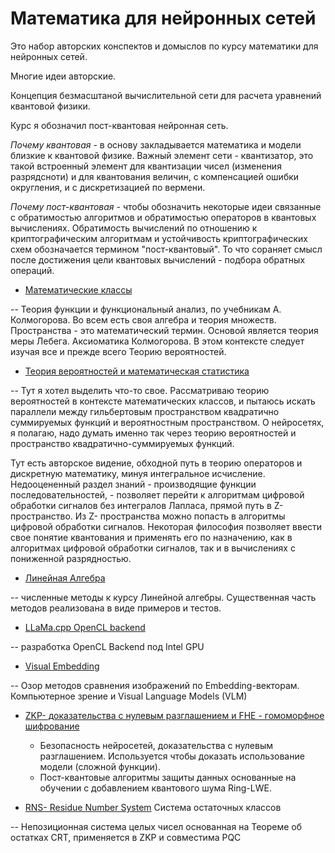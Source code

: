 Математика для нейронных сетей
==============================

Это набор авторских конспектов и домыслов по курсу математики для нейронных сетей.

Многие идеи авторские.

Концепция безмасштаной вычислительной сети для расчета уравнений квантовой физики.

Курс я обозначил пост-квантовая нейронная сеть. 

*Почему квантовая* - в основу закладывается математика и модели близкие к квантовой физике.
Важный элемент сети - квантизатор, это такой встроенный элемент для квантизации чисел (изменения разрядсноти) 
и для квантования величин, с компенсацией ошибки округления, и с дискретизацией по вермени.

*Почему пост-квантовая* - чтобы обозначить некоторые идеи связанные с обратимостью алгоритмов и обратимостью операторов в квантовых вычислениях. 
Обратимость вычислений по отношению к криптографическим алгоритмам и устойчивость криптографических схем обозначается термином "пост-квантовый". 
То что сораняет смысл после достижения цели квантовых вычислений - подбора обратных операций.

* [Математические классы](MATHAN.md)

-- Теория функции и функциональный анализ, по учебникам А. Колмогорова. Во всем есть своя алгебра и теория множеств. Пространства - это математический термин. 
Основой является теория меры Лебега. Аксиоматика Колмогорова. В этом контексте следует изучая все и прежде всего Теорию вероятностей. 

* [Теория вероятностей и математическая статистика](PROB.md)

-- Тут я хотел выделить что-то свое. Рассматриваю теорию вероятностей в контексте математических классов, и пытаюсь искать параллели 
между гильбертовым пространством квадратично суммируемых функций и вероятностным пространством. О нейросетях, я полагаю, надо думать именно так через теорию вероятностей 
и пространство квадратично-суммируемых функций.

Тут есть авторское видение, обходной путь в теорию операторов и дискретную математику, минуя интегральное исчисление. Недооцененный раздел знаний - 
производящие функции последовательностей, - позволяет перейти к алгоритмам цифровой обработки сигналов без интегралов Лапласа, прямой путь в Z-пространство. 
Из Z- пространства можно попасть в алгоритмы цифровой обработки сигналов. Некоторая философия позволяет ввести свое понятие квантования и применять его по назначению, 
как в алгоритмах цифровой обработки сигналов, так и в вычислениях с пониженной разрядностью.

* [Линейная Алгебра](LINALG.md)

-- численные методы к курсу Линейной алгебры. Cущественная часть методов реализована в виде примеров и тестов. 

* [LLaMa.cpp OpenCL backend](LLaMa.md)

-- разработка OpenCL Backend под Intel GPU

* [Visual Embedding](VisualEmbedding.md)

-- Озор методов сравнения изображений по Embedding-векторам. Компьютерное зрение и Visual Language Models (VLM)
  
* [ZKP- доказательства с нулевым разглашением и FHE - гомоморфное шифрование](ZeroKnowledge.md)

  - Безопасность нейросетей, доказательства с нулевым разглашением. Используется чтобы доказать использование модели (сложной функции).
  - Пост-квантовые алгоритмы защиты данных основанные на обучении с добавлением квантового шума Ring-LWE.
* [RNS- Residue Number System](doc/RNS.md) Система остаточных классов

-- Непозиционная система целых чисел основанная на Теореме об остатках CRT, применяется в ZKP и совместима PQC
